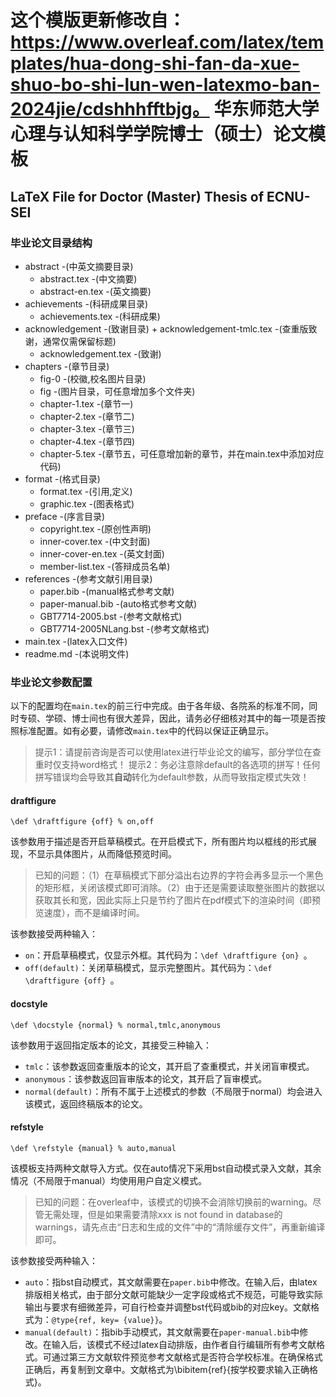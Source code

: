这个模版更新修改自：https://www.overleaf.com/latex/templates/hua-dong-shi-fan-da-xue-shuo-bo-shi-lun-wen-latexmo-ban-2024jie/cdshhhfftbjg。
华东师范大学心理与认知科学学院博士（硕士）论文模板
===
LaTeX File for Doctor (Master) Thesis of ECNU-SEI
---


### 毕业论文目录结构
+ abstract					-(中英文摘要目录)
	+ abstract.tex			-(中文摘要)
	+ abstract-en.tex		-(英文摘要)
+ achievements				-(科研成果目录)
	+ achievements.tex		-(科研成果)
+ acknowledgement			-(致谢目录)
        + acknowledgement-tmlc.tex	-(查重版致谢，通常仅需保留标题)
	+ acknowledgement.tex	-(致谢)
+ chapters					-(章节目录)
	+ fig-0					-(校徽,校名图片目录)
	+ fig					-(图片目录，可任意增加多个文件夹)
	+ chapter-1.tex			-(章节一)
	+ chapter-2.tex			-(章节二)
	+ chapter-3.tex			-(章节三)
	+ chapter-4.tex			-(章节四)
	+ chapter-5.tex			-(章节五，可任意增加新的章节，并在main.tex中添加对应代码)
+ format					-(格式目录)
	+ format.tex			-(引用,定义)
	+ graphic.tex			-(图表格式)
+ preface					-(序言目录)
	+ copyright.tex			-(原创性声明)
	+ inner-cover.tex		-(中文封面)
	+ inner-cover-en.tex	-(英文封面)
	+ member-list.tex		-(答辩成员名单)
+ references				-(参考文献引用目录)
	+ paper.bib				-(manual格式参考文献)
	+ paper-manual.bib      -(auto格式参考文献)
	+ GBT7714-2005.bst		-(参考文献格式)
	+ GBT7714-2005NLang.bst	-(参考文献格式)
+ main.tex					-(latex入口文件)
+ readme.md                 -(本说明文件)

### 毕业论文参数配置
以下的配置均在`main.tex`的前三行中完成。由于各年级、各院系的标准不同，同时专硕、学硕、博士间也有很大差异，因此，请务必仔细核对其中的每一项是否按照标准配置。如有必要，请修改`main.tex`中的代码以保证正确显示。

> 提示1：请提前咨询是否可以使用latex进行毕业论文的编写，部分学位在查重时仅支持word格式！
> 提示2：务必注意除default的各选项的拼写！任何拼写错误均会导致其**自动**转化为default参数，从而导致指定模式失效！

####  draftfigure
`\def \draftfigure {off} % on,off`

该参数用于描述是否开启草稿模式。在开启模式下，所有图片均以框线的形式展现，不显示具体图片，从而降低预览时间。

> 已知的问题：（1）在草稿模式下部分溢出右边界的字符会再多显示一个黑色的矩形框，关闭该模式即可消除。（2）由于还是需要读取整张图片的数据以获取其长和宽，因此实际上只是节约了图片在pdf模式下的渲染时间（即预览速度），而不是编译时间。

该参数接受两种输入：

- `on`：开启草稿模式，仅显示外框。其代码为：`\def \draftfigure {on} `。
- `off(default)`：关闭草稿模式，显示完整图片。其代码为：`\def \draftfigure {off} `。

#### docstyle
`\def \docstyle {normal} % normal,tmlc,anonymous`

该参数用于返回指定版本的论文，其接受三种输入：

- `tmlc`：该参数返回查重版本的论文，其开启了查重模式，并关闭盲审模式。
- `anonymous`：该参数返回盲审版本的论文，其开启了盲审模式。
- `normal(default)`：所有不属于上述模式的参数（不局限于normal）均会进入该模式，返回终稿版本的论文。

#### refstyle
`\def \refstyle {manual} % auto,manual`

该模板支持两种文献导入方式。仅在auto情况下采用bst自动模式录入文献，其余情况（不局限于manual）均使用用户自定义模式。

> 已知的问题：在overleaf中，该模式的切换不会消除切换前的warning。尽管无需处理，但是如果需要清除xxx is not found in database的warnings，请先点击“日志和生成的文件”中的“清除缓存文件”，再重新编译即可。

该参数接受两种输入：

- `auto`：指bst自动模式，其文献需要在`paper.bib`中修改。在输入后，由latex排版相关格式，由于部分文献可能缺少一定字段或格式不规范，可能导致实际输出与要求有细微差异，可自行检查并调整bst代码或bib的对应key。文献格式为：`@type{ref, key= {value}}`。
- `manual(default)`：指bib手动模式，其文献需要在`paper-manual.bib`中修改。在输入后，该模式不经过latex自动排版，由作者自行编辑所有参考文献格式。可通过第三方文献软件预览参考文献格式是否符合学校标准。在确保格式正确后，再复制到文章中。文献格式为\bibitem{ref}{按学校要求输入正确格式}。